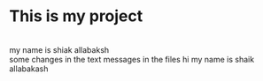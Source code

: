 # This is my project 
<br>
my name is shiak allabaksh 
<br>
some changes in the text messages in the files 
hi my name is shaik allabakash
